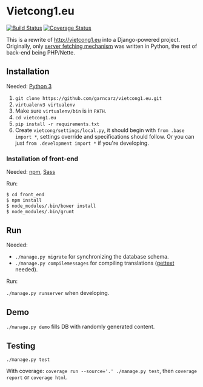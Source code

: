 # Vietcong1.eu

[![Build Status](https://travis-ci.org/garncarz/vietcong1.eu.svg?branch=master)](https://travis-ci.org/garncarz/vietcong1.eu)
[![Coverage Status](https://coveralls.io/repos/garncarz/vietcong1.eu/badge.svg?branch=master&service=github)](https://coveralls.io/github/garncarz/vietcong1.eu?branch=master)

This is a rewrite of http://vietcong1.eu into a Django-powered project. Originally, only [server fetching mechanism](https://github.com/garncarz/nogamespy-vietcong) was written in Python, the rest of back-end being PHP/Nette.


## Installation

Needed: [Python 3](https://www.python.org/)

1. `git clone https://github.com/garncarz/vietcong1.eu.git`
2. `virtualenv3 virtualenv`
3. Make sure `virtualenv/bin` is in `PATH`.
4. `cd vietcong1.eu`
5. `pip install -r requirements.txt`
6. Create `vietcong/settings/local.py`, it should begin with `from .base import *`, settings override and specifications should follow. Or you can just `from .development import *` if you're developing.


### Installation of front-end

Needed: [npm](https://www.npmjs.com/), [Sass](http://sass-lang.com/)

Run:

```bash
$ cd front_end
$ npm install
$ node_modules/.bin/bower install
$ node_modules/.bin/grunt
```


## Run

Needed:

- `./manage.py migrate` for synchronizing the database schema.
- `./manage.py compilemessages` for compiling translations ([gettext](https://www.gnu.org/software/gettext/) needed).

Run:

`./manage.py runserver` when developing.


## Demo

`./manage.py demo` fills DB with randomly generated content.


## Testing

`./manage.py test`

With coverage: `coverage run --source='.' ./manage.py test`, then `coverage report` or `coverage html`.
